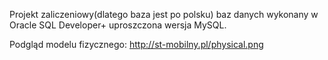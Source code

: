 
Projekt zaliczeniowy(dlatego baza jest po polsku) baz danych wykonany w Oracle SQL Developer+ uproszczona wersja MySQL.

Podgląd modelu fizycznego: http://st-mobilny.pl/physical.png


